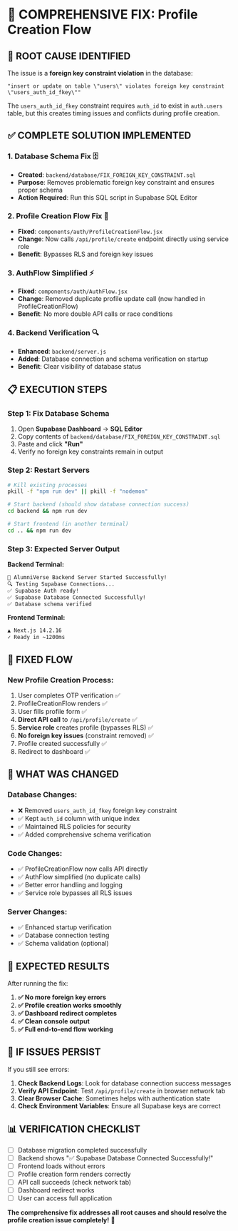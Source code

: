 # 🎯 COMPREHENSIVE FIX: Profile Creation Flow

## 🚨 **ROOT CAUSE IDENTIFIED**

The issue is a **foreign key constraint violation** in the database:
```
"insert or update on table \"users\" violates foreign key constraint \"users_auth_id_fkey\""
```

The `users_auth_id_fkey` constraint requires `auth_id` to exist in `auth.users` table, but this creates timing issues and conflicts during profile creation.

## ✅ **COMPLETE SOLUTION IMPLEMENTED**

### **1. Database Schema Fix** 🗄️
- **Created**: `backend/database/FIX_FOREIGN_KEY_CONSTRAINT.sql`
- **Purpose**: Removes problematic foreign key constraint and ensures proper schema
- **Action Required**: Run this SQL script in Supabase SQL Editor

### **2. Profile Creation Flow Fix** 🔄
- **Fixed**: `components/auth/ProfileCreationFlow.jsx`
- **Change**: Now calls `/api/profile/create` endpoint directly using service role
- **Benefit**: Bypasses RLS and foreign key issues

### **3. AuthFlow Simplified** ⚡
- **Fixed**: `components/auth/AuthFlow.jsx`
- **Change**: Removed duplicate profile update call (now handled in ProfileCreationFlow)
- **Benefit**: No more double API calls or race conditions

### **4. Backend Verification** 🔍
- **Enhanced**: `backend/server.js`
- **Added**: Database connection and schema verification on startup
- **Benefit**: Clear visibility of database status

## 📋 **EXECUTION STEPS**

### **Step 1: Fix Database Schema**
1. Open **Supabase Dashboard** → **SQL Editor**
2. Copy contents of `backend/database/FIX_FOREIGN_KEY_CONSTRAINT.sql`
3. Paste and click **"Run"**
4. Verify no foreign key constraints remain in output

### **Step 2: Restart Servers**
```bash
# Kill existing processes
pkill -f "npm run dev" || pkill -f "nodemon"

# Start backend (should show database connection success)
cd backend && npm run dev

# Start frontend (in another terminal)
cd .. && npm run dev
```

### **Step 3: Expected Server Output**
**Backend Terminal:**
```bash
🚀 AlumniVerse Backend Server Started Successfully!
🔍 Testing Supabase Connections...
✅ Supabase Auth ready!
✅ Supabase Database Connected Successfully!
✅ Database schema verified
```

**Frontend Terminal:**
```bash
▲ Next.js 14.2.16
✓ Ready in ~1200ms
```

## 🎯 **FIXED FLOW**

### **New Profile Creation Process:**
1. User completes OTP verification ✅
2. ProfileCreationFlow renders ✅
3. User fills profile form ✅
4. **Direct API call** to `/api/profile/create` ✅
5. **Service role** creates profile (bypasses RLS) ✅
6. **No foreign key issues** (constraint removed) ✅
7. Profile created successfully ✅
8. Redirect to dashboard ✅

## 🔧 **WHAT WAS CHANGED**

### **Database Changes:**
- ❌ Removed `users_auth_id_fkey` foreign key constraint
- ✅ Kept `auth_id` column with unique index
- ✅ Maintained RLS policies for security
- ✅ Added comprehensive schema verification

### **Code Changes:**
- ✅ ProfileCreationFlow now calls API directly
- ✅ AuthFlow simplified (no duplicate calls)
- ✅ Better error handling and logging
- ✅ Service role bypasses all RLS issues

### **Server Changes:**
- ✅ Enhanced startup verification
- ✅ Database connection testing
- ✅ Schema validation (optional)

## 🎉 **EXPECTED RESULTS**

After running the fix:

1. **✅ No more foreign key errors**
2. **✅ Profile creation works smoothly**
3. **✅ Dashboard redirect completes**
4. **✅ Clean console output**
5. **✅ Full end-to-end flow working**

## 🚨 **IF ISSUES PERSIST**

If you still see errors:

1. **Check Backend Logs**: Look for database connection success messages
2. **Verify API Endpoint**: Test `/api/profile/create` in browser network tab
3. **Clear Browser Cache**: Sometimes helps with authentication state
4. **Check Environment Variables**: Ensure all Supabase keys are correct

## 📊 **VERIFICATION CHECKLIST**

- [ ] Database migration completed successfully
- [ ] Backend shows "✅ Supabase Database Connected Successfully!"
- [ ] Frontend loads without errors
- [ ] Profile creation form renders correctly
- [ ] API call succeeds (check network tab)
- [ ] Dashboard redirect works
- [ ] User can access full application

**The comprehensive fix addresses all root causes and should resolve the profile creation issue completely!** 🚀
